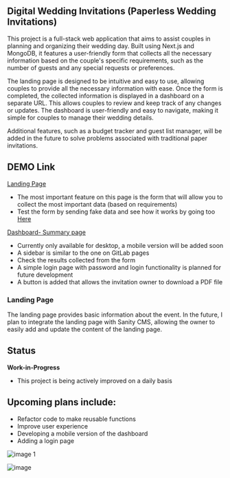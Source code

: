 ## Digital Wedding Invitations (Paperless Wedding Invitations)

This project is a full-stack web application that aims to assist couples in planning and organizing their wedding day. Built using Next.js and MongoDB, it features a user-friendly form that collects all the necessary information based on the couple's specific requirements, such as the number of guests and any special requests or preferences.

The landing page is designed to be intuitive and easy to use, allowing couples to provide all the necessary information with ease. Once the form is completed, the collected information is displayed in a dashboard on a separate URL. This allows couples to review and keep track of any changes or updates. The dashboard is user-friendly and easy to navigate, making it simple for couples to manage their wedding details.

Additional features, such as a budget tracker and guest list manager, will be added in the future to solve problems associated with traditional paper invitations.

## DEMO Link

[Landing Page](https://ditialweddinginivitation.netlify.app/)

- The most important feature on this page is the form that will allow you to collect the most important data (based on requirements)
- Test the form by sending fake data and see how it works by going too [Here ](https://ditialweddinginivitation.netlify.app/invitations)

[Dashboard- Summary page ](https://ditialweddinginivitation.netlify.app/invitations)

- Currently only available for desktop, a mobile version will be added soon
- A sidebar is similar to the one on GitLab pages 
- Check the results collected from the form
- A simple login page with password and login functionality is planned for future development
- A button is added that allows the invitation owner to download a PDF file

### Landing Page

The landing page provides basic information about the event. In the future, I plan to integrate the landing page with Sanity CMS, allowing the owner to easily add and update the content of the landing page.

## Status

**Work-in-Progress**

- This project is being actively improved on a daily basis


## Upcoming plans include:

- Refactor code to make reusable functions
- Improve user experience
- Developing a mobile version of the dashboard
- Adding a login page


![image 1](https://user-images.githubusercontent.com/47687566/199193895-4b9838a3-d3fb-462f-af01-13edae7478ff.jpg)

![image](https://user-images.githubusercontent.com/47687566/199197621-ba202f50-3ac1-4a63-9c3b-98489671487d.png)
